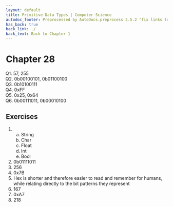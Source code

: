 ```yaml
---
layout: default
title: Primitive Data Types | Computer Science
autodoc_footer: Preprocessed by AutoDocs.preprocess 2.5.2 "fix links to documents" ⓒ Starwort, 2020
has_back: true
back_link: ./
back_text: Back to Chapter 1
---
```


<style>
    :not(ul) + ol {
        counter-reset: list-ctr;
        list-style-type: none;
        list-style-position: outside;
    }
    :not(ul) + ol > li {
        counter-increment: list-ctr;
    }
    :not(ul) + ol > li::before {
        content:"Q" counter(list-ctr) ". ";
        margin-left: -25px;
    }
    ol ul {
        list-style-type: lower-alpha;
    }
    ol ul ul {
        list-style-type: lower-roman;
    }
    ul ol {
        list-style-type: circle;
    }
    ul {
        list-style-type: decimal;
    }
    ul ul {
        list-style-type: lower-alpha;
    }
    ul ul ul {
        list-style-type: lower-roman;
    }
</style>

# Chapter 28

1. 57, 255
2. 0b00100101, 0b01100100
3. 0b10100111
4. 0xFF
5. 0x25, 0x64
6. 0b00111011, 0b00010100

## Exercises

- ​
    - String
    - Char
    - Float
    - Int
    - Bool
- 0b01111011
- 256
- 0x7B
- Hex is shorter and therefore easier to read and remember for humans, while relating directly to the bit patterns they represent
- 167
- 0xA7
- 218
